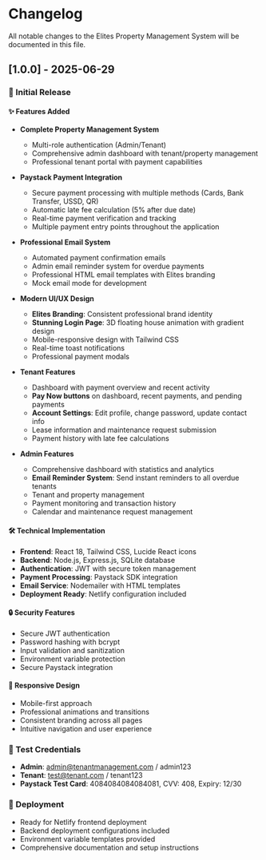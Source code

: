 # Changelog

All notable changes to the Elites Property Management System will be documented in this file.

## [1.0.0] - 2025-06-29

### 🎉 Initial Release

#### ✨ Features Added
- **Complete Property Management System**
  - Multi-role authentication (Admin/Tenant)
  - Comprehensive admin dashboard with tenant/property management
  - Professional tenant portal with payment capabilities

- **Paystack Payment Integration**
  - Secure payment processing with multiple methods (Cards, Bank Transfer, USSD, QR)
  - Automatic late fee calculation (5% after due date)
  - Real-time payment verification and tracking
  - Multiple payment entry points throughout the application

- **Professional Email System**
  - Automated payment confirmation emails
  - Admin email reminder system for overdue payments
  - Professional HTML email templates with Elites branding
  - Mock email mode for development

- **Modern UI/UX Design**
  - **Elites Branding**: Consistent professional brand identity
  - **Stunning Login Page**: 3D floating house animation with gradient design
  - Mobile-responsive design with Tailwind CSS
  - Real-time toast notifications
  - Professional payment modals

- **Tenant Features**
  - Dashboard with payment overview and recent activity
  - **Pay Now buttons** on dashboard, recent payments, and pending payments
  - **Account Settings**: Edit profile, change password, update contact info
  - Lease information and maintenance request submission
  - Payment history with late fee calculations

- **Admin Features**
  - Comprehensive dashboard with statistics and analytics
  - **Email Reminder System**: Send instant reminders to all overdue tenants
  - Tenant and property management
  - Payment monitoring and transaction history
  - Calendar and maintenance request management

#### 🛠 Technical Implementation
- **Frontend**: React 18, Tailwind CSS, Lucide React icons
- **Backend**: Node.js, Express.js, SQLite database
- **Authentication**: JWT with secure token management
- **Payment Processing**: Paystack SDK integration
- **Email Service**: Nodemailer with HTML templates
- **Deployment Ready**: Netlify configuration included

#### 🔒 Security Features
- Secure JWT authentication
- Password hashing with bcrypt
- Input validation and sanitization
- Environment variable protection
- Secure Paystack integration

#### 📱 Responsive Design
- Mobile-first approach
- Professional animations and transitions
- Consistent branding across all pages
- Intuitive navigation and user experience

### 🧪 Test Credentials
- **Admin**: admin@tenantmanagement.com / admin123
- **Tenant**: test@tenant.com / tenant123
- **Paystack Test Card**: 4084084084084081, CVV: 408, Expiry: 12/30

### 🚀 Deployment
- Ready for Netlify frontend deployment
- Backend deployment configurations included
- Environment variable templates provided
- Comprehensive documentation and setup instructions